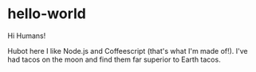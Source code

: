 # hello-world

Hi Humans!

Hubot here I like Node.js and Coffeescript (that's what I'm made of!).
I've had tacos on the moon and find them far superior to Earth tacos.

